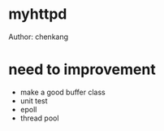 # myhttpd
Author: chenkang

# need to improvement
* make a good buffer class
* unit test
* epoll
* thread pool
